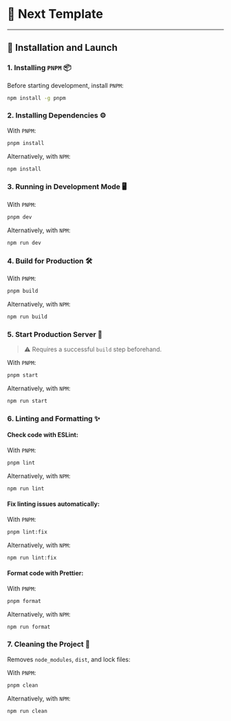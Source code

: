 # 📌 Next Template

---

## 🚀 Installation and Launch

### 1. Installing `PNPM` 📦

Before starting development, install `PNPM`:

```sh
npm install -g pnpm
```

### 2. Installing Dependencies ⚙️

With `PNPM`:

```sh
pnpm install
```

Alternatively, with `NPM`:

```sh
npm install
```

### 3. Running in Development Mode 🖥️

With `PNPM`:

```sh
pnpm dev
```

Alternatively, with `NPM`:

```sh
npm run dev
```

### 4. Build for Production 🛠️

With `PNPM`:

```sh
pnpm build
```

Alternatively, with `NPM`:

```sh
npm run build
```

### 5. Start Production Server 🚀

> ⚠️ Requires a successful `build` step beforehand.

With `PNPM`:

```sh
pnpm start
```

Alternatively, with `NPM`:

```sh
npm run start
```

### 6. Linting and Formatting ✨

#### Check code with ESLint:

With `PNPM`:

```sh
pnpm lint
```

Alternatively, with `NPM`:

```sh
npm run lint
```

#### Fix linting issues automatically:

With `PNPM`:

```sh
pnpm lint:fix
```

Alternatively, with `NPM`:

```sh
npm run lint:fix
```

#### Format code with Prettier:

With `PNPM`:

```sh
pnpm format
```

Alternatively, with `NPM`:

```sh
npm run format
```

### 7. Cleaning the Project 🧹

Removes `node_modules`, `dist`, and lock files:

With `PNPM`:

```sh
pnpm clean
```

Alternatively, with `NPM`:

```sh
npm run clean
```

